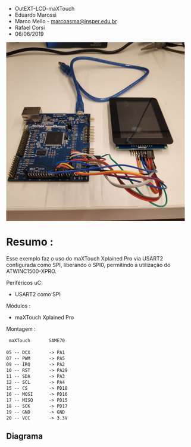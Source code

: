 
* OutEXT-LCD-maXTouch
* Eduardo Marossi
* Marco Mello - marcoasma@insper.edu.br
* Rafael Corsi
* 06/06/2019

<img src="./imagem.jpeg" width="480" height="480" align="center">

# Resumo :

Esse exemplo faz o uso do maXTouch Xplained Pro via USART2 configurada como SPI, liberando o SPI0, permitindo a utilização do ATWINC1500-XPRO.

Periféricos uC:

- USART2 como SPI
   
Módulos : 

- maXTouch Xplained Pro

Montagem :

	 maXTouch		SAME70
   
	05 -- DCX		-> PA1
	07 -- PWM		-> PA5
	09 -- IRQ		-> PA2
	10 -- RST 		-> PA29
	11 -- SDA		-> PA3
	12 -- SCL		-> PA4
	15 -- CS		-> PD18
	16 -- MOSI		-> PD16
	17 -- MISO		-> PD15
	18 -- SCK		-> PD17
	19 -- GND		-> GND
	20 -- VCC		-> 3.3V


## Diagrama


